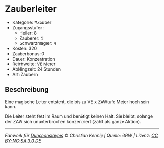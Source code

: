 # Zauberleiter

- Kategorie: #Zauber
- Zugangsstufen:
  - Heiler: 8
  - Zauberer: 4
  - Schwarzmagier: 4
- Kosten: 320
- Zauberbonus: 0
- Dauer: Konzentration
- Reichweite: VE Meter
- Abklingzeit: 24 Stunden
- Art: Zaubern

## Beschreibung

Eine magische Leiter entsteht, die bis zu VE x ZAWtufe Meter hoch sein kann.

Die Leiter steht fest im Raum und benötigt keinen Halt. Sie bleibt, solange der ZAW sich ununterbrochen konzentriert (zählt als ganze Aktion).

---

_Fanwerk für [Dungeonslayers](https://www.dungeonslayers.net/) © Christian Kennig | Quelle: GRW | Lizenz: [CC BY-NC-SA 3.0 DE](https://creativecommons.org/licenses/by-nc-sa/3.0/de/)_
